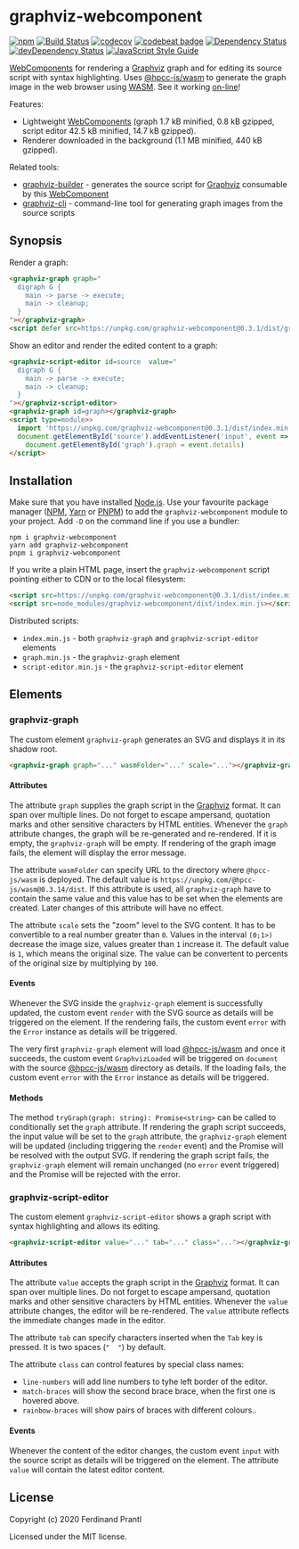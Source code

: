 # graphviz-webcomponent

[![npm](https://img.shields.io/npm/v/graphviz-webcomponent)](https://www.npmjs.com/package/graphviz-webcomponent#top)
[![Build Status](https://travis-ci.org/prantlf/graphviz-webcomponent.svg?branch=master)](https://travis-ci.org/prantlf/graphviz-webcomponent)
[![codecov](https://codecov.io/gh/prantlf/graphviz-webcomponent/branch/master/graph/badge.svg)](https://codecov.io/gh/prantlf/graphviz-webcomponent)
[![codebeat badge](https://codebeat.co/badges/9d85c898-df08-42fb-8ab9-407dc2ce2d22)](https://codebeat.co/projects/github-com-prantlf-graphviz-webcomponent-master)
[![Dependency Status](https://david-dm.org/prantlf/graphviz-webcomponent.svg)](https://david-dm.org/prantlf/graphviz-webcomponent)
[![devDependency Status](https://david-dm.org/prantlf/graphviz-webcomponent/dev-status.svg)](https://david-dm.org/prantlf/graphviz-webcomponent#info=devDependencies)
[![JavaScript Style Guide](https://img.shields.io/badge/code_style-standard-brightgreen.svg)](https://standardjs.com)

[WebComponents] for rendering a [Graphviz] graph and for editing its source script with syntax highlighting. Uses [@hpcc-js/wasm] to generate the graph image in the web browser using [WASM]. See it working [on-line]!

Features:

* Lightweight [WebComponents] (graph 1.7 kB minified, 0.8 kB gzipped, script editor 42.5 kB minified, 14.7 kB gzipped).
* Renderer downloaded in the background (1.1 MB minified, 440 kB gzipped).

Related tools:

* [graphviz-builder] - generates the source script for [Graphviz] consumable by this [WebComponent]
* [graphviz-cli] - command-line tool for generating graph images from the source scripts

## Synopsis

Render a graph:

```html
<graphviz-graph graph="
  digraph G {
    main -> parse -> execute;
    main -> cleanup;
  }
"></graphviz-graph>
<script defer src=https://unpkg.com/graphviz-webcomponent@0.3.1/dist/graph.min.js></script>
```

Show an editor and render the edited content to a graph:

```html
<graphviz-script-editor id=source  value="
  digraph G {
    main -> parse -> execute;
    main -> cleanup;
  }
"></graphviz-script-editor>
<graphviz-graph id=graph></graphviz-graph>
<script type=module>>
  import 'https://unpkg.com/graphviz-webcomponent@0.3.1/dist/index.min.js'
  document.getElementById('source').addEventListener('input', event =>
    document.getElementById('graph').graph = event.details)
</script>
```

## Installation

Make sure that you have installed [Node.js]. Use your favourite package manager ([NPM], [Yarn] or [PNPM]) to add the `graphviz-webcomponent` module to your project. Add `-D` on the command line if you use a bundler:

```
npm i graphviz-webcomponent
yarn add graphviz-webcomponent
pnpm i graphviz-webcomponent
```

If you write a plain HTML page, insert the `graphviz-webcomponent` script pointing either to CDN or to the local filesystem:

```html
<script src=https://unpkg.com/graphviz-webcomponent@0.3.1/dist/index.min.js></script>
<script src=node_modules/graphviz-webcomponent/dist/index.min.js></script>
```

Distributed scripts:

* `index.min.js` - both `graphviz-graph` and `graphviz-script-editor` elements
* `graph.min.js` - the `graphviz-graph` element
* `script-editor.min.js` - the `graphviz-script-editor` element

## Elements

### graphviz-graph

The custom element `graphviz-graph` generates an SVG and displays it in its shadow root.

```html
<graphviz-graph graph="..." wasmFolder="..." scale="..."></graphviz-graph>
```

#### Attributes

The attribute `graph` supplies the graph script in the [Graphviz] format. It can span over multiple lines. Do not forget to escape ampersand, quotation marks and other sensitive characters by HTML entities. Whenever the `graph` attribute changes, the graph will be re-generated and re-rendered. If it is empty, the `graphviz-graph` will be empty. If rendering of the graph image fails, the element will display the error message.

The attribute `wasmFolder` can specify URL to the directory where `@hpcc-js/wasm` is deployed. The default value is `https://unpkg.com/@hpcc-js/wasm@0.3.14/dist`. If this attribute is used, all `graphviz-graph` have to contain the same value and this value has to be set when the elements are created. Later changes of this attribute will have no effect.

The attribute `scale` sets the "zoom" level to the SVG content. It has to be convertible to a real number greater than `0`. Values in the interval `(0;1>)` decrease the image size, values greater than `1` increase it. The default value is `1`, which means the original size. The value can be convertent to percents of the original size by multiplying by `100`.

#### Events

Whenever the SVG inside the `graphviz-graph` element is successfully updated, the custom event `render` with the SVG source as details will be triggered on the element. If the rendering fails, the custom event `error` with the `Error` instance as details will be triggered.

The very first `graphviz-graph` element will load [@hpcc-js/wasm] and once it succeeds, the custom event `GraphvizLoaded` will be triggered on `document` with the source [@hpcc-js/wasm] directory as details. If the loading fails, the custom event `error` with the `Error` instance as details will be triggered.

#### Methods

The method `tryGraph(graph: string): Promise<string>` can be called to conditionally set the `graph` attribute. If rendering the graph script succeeds, the input value will be set to the `graph` attribute, the `graphviz-graph` element will be updated (including triggering the `render` event) and the Promise will be resolved with the output SVG. If rendering the graph script fails, the `graphviz-graph` element will remain unchanged (no `error` event triggered) and the Promise will be rejected with the error.

### graphviz-script-editor

The custom element `graphviz-script-editor` shows a graph script with syntax highlighting and allows its editing.

```html
<graphviz-script-editor value="..." tab="..." class="..."></graphviz-graph>
```

#### Attributes

The attribute `value` accepts the graph script in the [Graphviz] format. It can span over multiple lines. Do not forget to escape ampersand, quotation marks and other sensitive characters by HTML entities. Whenever the `value` attribute changes, the editor will be re-rendered. The `value` attribute reflects the immediate changes made in the editor.

The attribute `tab` can specify characters inserted when the `Tab` key is pressed. It is two spaces (`"  "`) by default.

The attribute `class` can control features by special class names:

* `line-numbers` will add line numbers to tyhe left border of the editor.
* `match-braces` will show the second brace brace, when the first one is hovered above.
* `rainbow-braces` will show pairs of braces with different colours..

#### Events

Whenever the content of the editor changes, the custom event `input` with the source script as details will be triggered on the element. The attribute `value` will contain the latest editor content.

## License

Copyright (c) 2020 Ferdinand Prantl

Licensed under the MIT license.

[on-line]: https://prantlf.github.io/graphviz-webcomponent
[Graphviz]: https://graphviz.org/
[WebComponents]: https://developer.mozilla.org/en-US/docs/Web/Web_Components
[WebComponent]: https://developer.mozilla.org/en-US/docs/Web/Web_Components
[WASM]: https://developer.mozilla.org/en-US/docs/WebAssembly
[@hpcc-js/wasm]: https://github.com/hpcc-systems/hpcc-js-wasm#readme
[graphviz-builder]: https://github.com/prantlf/graphviz-builder#readme
[graphviz-cli]: https://github.com/prantlf/graphviz-cli#readme
[Node.js]: https://nodejs.org/
[NPM]: https://docs.npmjs.com/cli/npm
[Yarn]: https://classic.yarnpkg.com/docs/cli/
[PNPM]: https://pnpm.js.org/pnpm-cli
